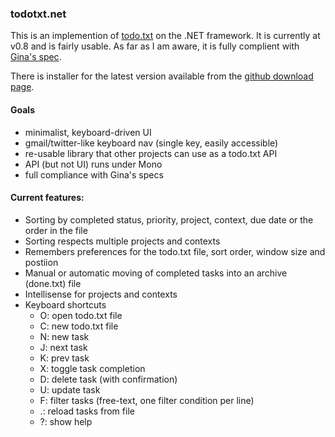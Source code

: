 ### todotxt.net

This is an implemention of [todo.txt](http://todotxt.com/) on the .NET framework. It is currently at v0.8 and is fairly 
usable. As far as I am aware, it is fully complient with [Gina's spec](https://github.com/ginatrapani/todo.txt-touch/wiki/Todo.txt-File-Format). 

There is installer for the latest version available from the [github download page](https://github.com/benrhughes/todotxt.net/downloads).

#### Goals

 - minimalist, keyboard-driven UI
 - gmail/twitter-like keyboard nav (single key, easily accessible)
 - re-usable library that other projects can use as a todo.txt API
 - API (but not UI) runs under Mono
 - full compliance with Gina's specs


#### Current features:

 - Sorting by completed status, priority, project, context, due date or the order in the file
 - Sorting respects multiple projects and contexts
 - Remembers preferences for the todo.txt file, sort order, window size and postiion
 - Manual or automatic moving of completed tasks into an archive (done.txt) file
 - Intellisense for projects and contexts
 - Keyboard shortcuts
	- O: open todo.txt file
	- C: new todo.txt file
	- N: new task
	- J: next task
	- K: prev task
	- X: toggle task completion
	- D: delete task (with confirmation)
	- U: update task
	- F: filter tasks (free-text, one filter condition per line)
	- .: reload tasks from file
	- ?: show help